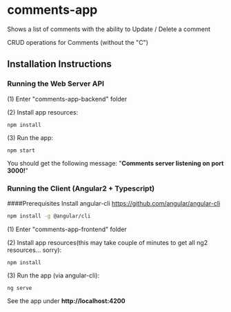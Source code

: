 # comments-app
Shows a list of comments with the ability to Update / Delete a comment

CRUD operations for Comments (without the "C")

## Installation Instructions

### Running the Web Server API
  (1) Enter "comments-app-backend" folder
  
  (2) Install app resources:
```
npm install
``` 
  (3) Run the app:
```
npm start
``` 
You should get the following message: "**Comments server listening on port 3000!**"

### Running the Client (Angular2 + Typescript)
####Prerequisites
Install angular-cli https://github.com/angular/angular-cli
```bash
npm install -g @angular/cli
```    
  (1) Enter "comments-app-frontend" folder
  
  (2) Install app resources(this may take couple of minutes to get all ng2 resources... sorry):
```
npm install
``` 
  (3) Run the app (via angular-cli):
```
ng serve
```
See the app under **http://localhost:4200**
